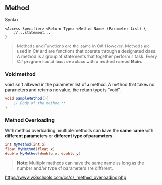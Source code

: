 ## Method

Syntax
```
<Access Specifier> <Return Type> <Method Name> (Parameter List) {
    //...statement...
}
```

> Methods and Functions are the same in C#.                                                                                   However, Methods are used in C# and are functions that operate through a designated class. A method is a group of statements that together perform a task. Every C# program has at least one class with a method named **Main**.

### Void method

void isn't allowed in the parameter list of a method. A method that takes no parameters and returns no value, 
the return type is “void”.


```CS
void SampleMethod(){
	// Body of the method.**
}
```

### Method Overloading
With method overloading, multiple methods can have the **same name** with **different parameters** or **different type of parameters**.
```cs
int MyMethod(int x)
float MyMethod(float x)
double MyMethod(double x, double y)
```

> **Note**: Multiple methods can have the same name as long as the number and/or type of parameters are different.

https://www.w3schools.com/cs/cs_method_overloading.php
